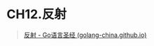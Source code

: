 # CH12.反射

> [反射 - Go语言圣经 (golang-china.github.io)](https://golang-china.github.io/gopl-zh/ch12/ch12.html)

